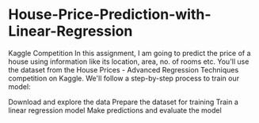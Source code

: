 # House-Price-Prediction-with-Linear-Regression
Kaggle Competition
In this assignment, I am going to predict the price of a house using information like its location, area, no. of rooms etc. You'll use the dataset from the House Prices - Advanced Regression Techniques competition on Kaggle. We'll follow a step-by-step process to train our model:

Download and explore the data
Prepare the dataset for training
Train a linear regression model
Make predictions and evaluate the model
